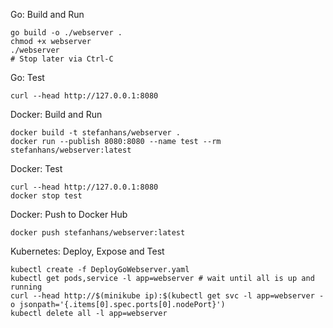 Go: Build and Run

    go build -o ./webserver .
    chmod +x webserver
    ./webserver
    # Stop later via Ctrl-C

Go: Test

    curl --head http://127.0.0.1:8080

Docker: Build and Run

    docker build -t stefanhans/webserver .
    docker run --publish 8080:8080 --name test --rm stefanhans/webserver:latest

Docker: Test

    curl --head http://127.0.0.1:8080
    docker stop test
    
Docker: Push to Docker Hub

    docker push stefanhans/webserver:latest

Kubernetes: Deploy, Expose and Test

    kubectl create -f DeployGoWebserver.yaml
    kubectl get pods,service -l app=webserver # wait until all is up and running
    curl --head http://$(minikube ip):$(kubectl get svc -l app=webserver -o jsonpath='{.items[0].spec.ports[0].nodePort}')
    kubectl delete all -l app=webserver

